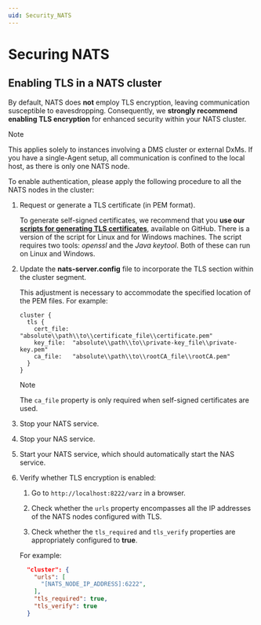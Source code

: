```yaml
---
uid: Security_NATS
---
```


# Securing NATS

## Enabling TLS in a NATS cluster

By default, NATS does **not** employ TLS encryption, leaving communication susceptible to eavesdropping. Consequently, we **strongly recommend enabling TLS encryption** for enhanced security within your NATS cluster.

> [!NOTE]
> This applies solely to instances involving a DMS cluster or external DxMs. If you have a single-Agent setup, all communication is confined to the local host, as there is only one NATS node.

To enable authentication, please apply the following procedure to all the NATS nodes in the cluster:

1. Request or generate a TLS certificate (in PEM format).

   To generate self-signed certificates, we recommend that you **use our [scripts for generating TLS certificates](https://github.com/SkylineCommunications/generate-tls-certificates)**, available on GitHub. There is a version of the script for Linux and for Windows machines. The script requires two tools: *openssl* and the *Java keytool*. Both of these can run on Linux and Windows.

1. Update the **nats-server.config** file to incorporate the TLS section within the cluster segment.

   This adjustment is necessary to accommodate the specified location of the PEM files. For example:

   ```
   cluster {
     tls {
       cert_file: "absolute\\path\\to\\certificate_file\\certificate.pem"
       key_file:  "absolute\\path\\to\\private-key_file\\private-key.pem"
       ca_file:   "absolute\\path\\to\\rootCA_file\\rootCA.pem"
     }
   }
   ```

   > [!NOTE]
   > The `ca_file` property is only required when self-signed certificates are used.

1. Stop your NATS service.

1. Stop your NAS service.

1. Start your NATS service, which should automatically start the NAS service.

1. Verify whether TLS encryption is enabled:

   1. Go to `http://localhost:8222/varz` in a browser.

   1. Check whether the `urls` property encompasses all the IP addresses of the NATS nodes configured with TLS.

   1. Check whether the `tls_required` and `tls_verify` properties are appropriately configured to **true**.

   For example:

   ```json
     "cluster": {
       "urls": [
         "[NATS_NODE_IP_ADDRESS]:6222",
       ],
       "tls_required": true,
       "tls_verify": true
     }
   ```
